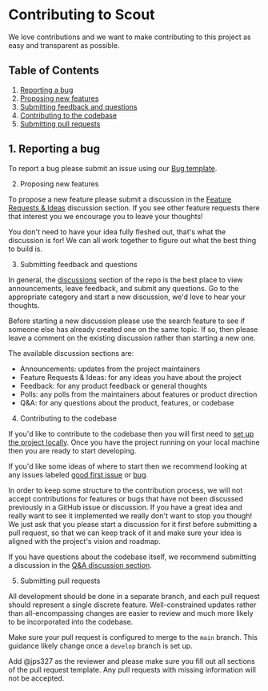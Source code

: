 # Contributing to Scout

We love contributions and we want to make contributing to this project as easy and transparent as possible.

## Table of Contents

1. [Reporting a bug](#1-reporting-a-bug)
2. [Proposing new features](#2-proposing-new-features)
3. [Submitting feedback and questions](#3-submitting-feedback-and-questions)
4. [Contributing to the codebase](#4-contributing-to-the-codebase)
5. [Submitting pull requests](#5-submitting-pull-requests)

## 1. Reporting a bug

To report a bug please submit an issue using our [Bug template](https://github.com/tsdataclinic/scout/issues/new?assignees=&labels=bug&template=bug_report.md&title=%5BBUG%5D).

2. Proposing new features

To propose a new feature please submit a discussion in the [Feature Requests & Ideas](https://github.com/tsdataclinic/scout/discussions/categories/feature-requests-ideas) discussion section. If you see other feature requests there that interest you we encourage you to leave your thoughts!

You don't need to have your idea fully fleshed out, that's what the discussion is for! We can all work together to figure out what the best thing to build is.

3. Submitting feedback and questions

In general, the [discussions](https://github.com/tsdataclinic/scout/discussions) section of the repo is the best place to view announcements, leave feedback, and submit any questions. Go to the appropriate category and start a new discussion, we'd love to hear your thoughts.

Before starting a new discussion please use the search feature to see if someone else has already created one on the same topic. If so, then please leave a comment on the existing discussion rather than starting a new one.

The available discussion sections are:

- Announcements: updates from the project maintainers
- Feature Requests & Ideas: for any ideas you have about the project
- Feedback: for any product feedback or general thoughts
- Polls: any polls from the maintainers about features or product direction
- Q&A: for any questions about the product, features, or codebase

4. Contributing to the codebase

If you'd like to contribute to the codebase then you will first need to [set up the project locally](https://github.com/tsdataclinic/scout#3-developing). Once you have the project running on your local machine then you are ready to start developing.

If you'd like some ideas of where to start then we recommend looking at any issues labeled [good first issue](https://github.com/tsdataclinic/scout/labels/good%20first%20issue) or [bug](https://github.com/tsdataclinic/scout/labels/bug).

In order to keep some structure to the contribution process, we will not accept contributions for features or bugs that have not been discussed previously in a GitHub issue or discussion. If you have a great idea and really want to see it implemented we really don't want to stop you though! We just ask that you please start a discussion for it first before submitting a pull request, so that we can keep track of it and make sure your idea is aligned with the project's vision and roadmap.

If you have questions about the codebase itself, we recommend submitting a discussion in the [Q&A discussion section](https://github.com/tsdataclinic/scout/discussions/categories/q-a).

5. Submitting pull requests

All development should be done in a separate branch, and each pull request should represent a single discrete feature. Well-constrained updates rather than all-encompassing changes are easier to review and much more likely to be incorporated into the codebase.

Make sure your pull request is configured to merge to the `main` branch. This guidance likely change once a `develop` branch is set up.

Add @jps327 as the reviewer and please make sure you fill out all sections of the pull request template. Any pull requests with missing information will not be accepted.
